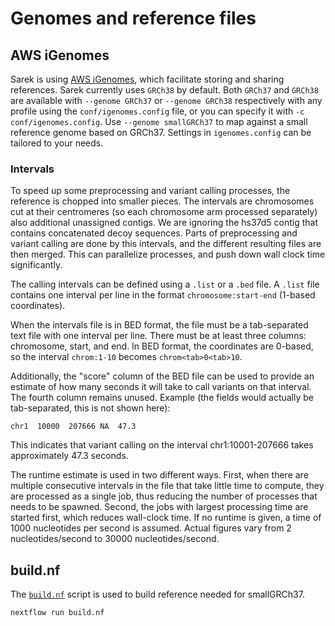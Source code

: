 # Genomes and reference files

## AWS iGenomes
Sarek is using [AWS iGenomes](https://ewels.github.io/AWS-iGenomes/), which facilitate storing and sharing references.
Sarek currently uses `GRCh38` by default.
Both `GRCh37` and `GRCh38` are available with `--genome GRCh37` or `--genome GRCh38` respectively with any profile using the `conf/igenomes.config` file, or you can specify it with `-c conf/igenomes.config`.
Use `--genome smallGRCh37` to map against a small reference genome based on GRCh37.
Settings in `igenomes.config` can be tailored to your needs.

### Intervals

To speed up some preprocessing and variant calling processes, the reference is chopped into smaller pieces.
The intervals are chromosomes cut at their centromeres (so each chromosome arm processed separately) also additional unassigned contigs.
We are ignoring the hs37d5 contig that contains concatenated decoy sequences.
Parts of preprocessing and variant calling are done by this intervals, and the different resulting files are then merged.
This can parallelize processes, and push down wall clock time significantly.

The calling intervals can be defined using a `.list` or a `.bed` file.
A `.list` file contains one interval per line in the format `chromosome:start-end` (1-based coordinates).

When the intervals file is in BED format, the file must be a tab-separated text file with one interval per line.
There must be at least three columns: chromosome, start, and end.
In BED format, the coordinates are 0-based, so the interval `chrom:1-10` becomes `chrom<tab>0<tab>10`.

Additionally, the "score" column of the BED file can be used to provide an estimate of how many seconds it will take to call variants on that interval.
The fourth column remains unused.
Example (the fields would actually be tab-separated, this is not shown here):

`chr1  10000  207666 NA  47.3`

This indicates that variant calling on the interval chr1:10001-207666 takes approximately 47.3 seconds.

The runtime estimate is used in two different ways.
First, when there are multiple consecutive intervals in the file that take little time to compute, they are processed as a single job, thus reducing the number of processes that needs to be spawned.
Second, the jobs with largest processing time are started first, which reduces wall-clock time.
If no runtime is given, a time of 1000 nucleotides per second is assumed.
Actual figures vary from 2 nucleotides/second to 30000 nucleotides/second.

## build.nf

The [`build.nf`](#buildnf) script is used to build reference needed for smallGRCh37.

```
nextflow run build.nf
```
